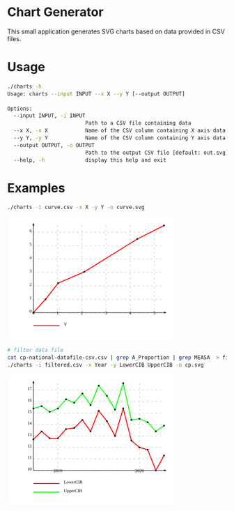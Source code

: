 # Chart Generator

This small application generates SVG charts based on data provided in CSV files.

# Usage

```bash
./charts -h
Usage: charts --input INPUT --x X --y Y [--output OUTPUT]

Options:
  --input INPUT, -i INPUT
                         Path to a CSV file containing data
  --x X, -x X            Name of the CSV column containing X axis data
  --y Y, -y Y            Name of the CSV column containing Y axis data
  --output OUTPUT, -o OUTPUT
                         Path to the output CSV file [default: out.svg]
  --help, -h             display this help and exit
```

# Examples

```bash
./charts -i curve.csv -x X -y Y -o curve.svg
```

![Curve chart](./curve.svg )

```bash
# filter data file
cat cp-national-datafile-csv.csv | grep A_Proportion | grep MEASA  > filtered.csv
./charts -i filtered.csv -x Year -y LowerCIB UpperCIB -o cp.svg
```
![CP chart](./cp.svg )